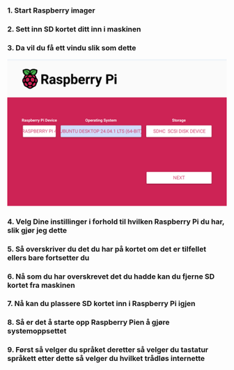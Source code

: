### 1. Start Raspberry imager  
### 2. Sett inn SD kortet ditt inn i maskinen
### 3. Da vil du få ett vindu slik som dette 
![Bilde av forside til Raspberry Pi imager](Bilder/Raspberrypi.png)
### 4. Velg Dine instillinger i forhold til hvilken Raspberry Pi du har, slik gjør jeg dette
### 5. Så overskriver du det du har på kortet om det er tilfellet ellers bare fortsetter du
### 6. Nå som du har overskrevet det du hadde kan du fjerne SD kortet fra maskinen
### 7. Nå kan du plassere SD kortet inn i Raspberry Pi igjen
### 8. Så er det å starte opp Raspberry Pien å gjøre systemoppsettet
### 9. Først så velger du språket deretter så velger du tastatur språkett etter dette så velger du hvilket trådløs internette
 